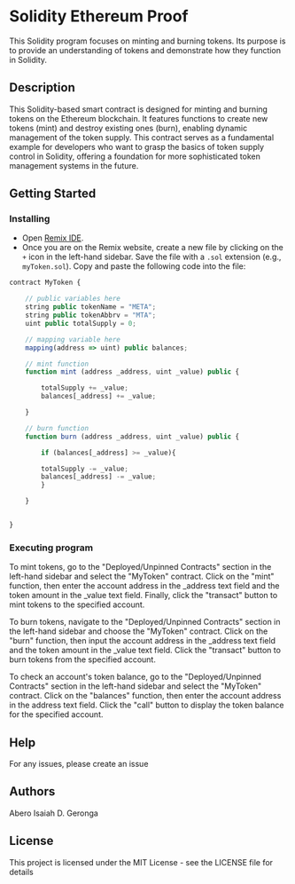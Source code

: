 # Solidity Ethereum Proof

This Solidity program focuses on minting and burning tokens. Its purpose is to provide an understanding of tokens and demonstrate how they function in Solidity.

## Description

This Solidity-based smart contract is designed for minting and burning tokens on the Ethereum blockchain. It features functions to create new tokens (mint) and destroy existing ones (burn), enabling dynamic management of the token supply. This contract serves as a fundamental example for developers who want to grasp the basics of token supply control in Solidity, offering a foundation for more sophisticated token management systems in the future.

## Getting Started

### Installing

* Open [Remix IDE](https://remix.ethereum.org/).
* Once you are on the Remix website, create a new file by clicking on the `+` icon in the left-hand sidebar. Save the file with a `.sol` extension (e.g., `myToken.sol`). Copy and paste the following code into the file:

```javascript
contract MyToken {

    // public variables here
    string public tokenName = "META";
    string public tokenAbbrv = "MTA";
    uint public totalSupply = 0;

    // mapping variable here
    mapping(address => uint) public balances;

    // mint function
    function mint (address _address, uint _value) public {

        totalSupply += _value;
        balances[_address] += _value;

    }

    // burn function
    function burn (address _address, uint _value) public {

        if (balances[_address] >= _value){

        totalSupply -= _value;
        balances[_address] -= _value;
        }

    }


}
```
  
### Executing program

To mint tokens, go to the "Deployed/Unpinned Contracts" section in the left-hand sidebar and select the "MyToken" contract. Click on the "mint" function, then enter the account address in the _address text field and the token amount in the _value text field. Finally, click the "transact" button to mint tokens to the specified account.

To burn tokens, navigate to the "Deployed/Unpinned Contracts" section in the left-hand sidebar and choose the "MyToken" contract. Click on the "burn" function, then input the account address in the _address text field and the token amount in the _value text field. Click the "transact" button to burn tokens from the specified account.

To check an account's token balance, go to the "Deployed/Unpinned Contracts" section in the left-hand sidebar and select the "MyToken" contract. Click on the "balances" function, then enter the account address in the address text field. Click the "call" button to display the token balance for the specified account.

## Help
For any issues, please create an issue

## Authors

Abero Isaiah D. Geronga

## License

This project is licensed under the MIT License - see the LICENSE file for details
